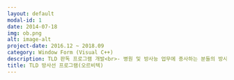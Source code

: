 ```yaml
---
layout: default
modal-id: 1
date: 2014-07-18
img: ob.png
alt: image-alt
project-date: 2016.12 ~ 2018.09
category: Window Form (Visual C++)
description: TLD 판독 프로그램 개발<br>- 병원 및 방사능 업무에 종사하는 분들의 방사능 수치를 가져오는 프로그램 개발<br>- 데이터 타입 별 계산 처리하는 알고리즘 클래스 개발
title: TLD 방사선 프로그램(오르비텍)
---
```

